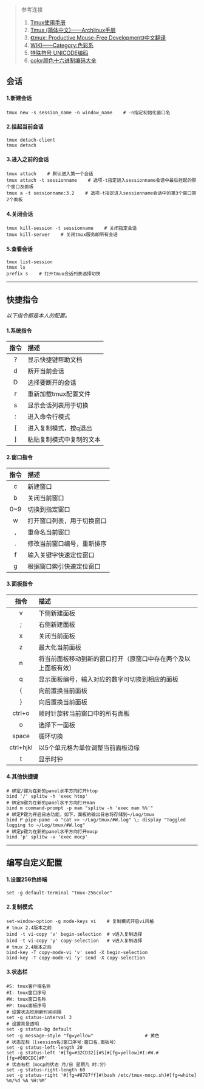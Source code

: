 ﻿> 参考连接
> 1. [Tmux使用手册](http://louiszhai.github.io/2017/09/30/tmux/)
> 2. [Tmux (简体中文)——Archlinux手册](https://wiki.archlinux.org/index.php/Tmux_(%E7%AE%80%E4%BD%93%E4%B8%AD%E6%96%87))
> 3. [《tmux: Productive Mouse-Free Development》中文翻译](https://www.kancloud.cn/kancloud/tmux/62459)
> 4. [WIKI——Category:色彩系](https://zh.wikipedia.org/wiki/Category:%E8%89%B2%E5%BD%A9%E7%B3%BB)
> 5. [特殊符号 UNICODE编码](https://blog.csdn.net/AQ931752921/article/details/84679978)
> 6. [color颜色十六进制编码大全](https://blog.csdn.net/u014450015/article/details/50220869)
## 会话
#### 1.新建会话
	tmux new -s session_name -n window_name    # -n指定初始化窗口名

#### 2.挂起当前会话
	tmux detach-client
	tmux detach
        
#### 3.进入之前的会话
	tmux attach    # 默认进入第一个会话
	tmux attach -t sessionname    # 选项-t指定进入sessionname会话中最后挂起的那个窗口及面板
	tmux a -t sessionname:3.2    # 选项-t指定进入sessionname会话中的第3个窗口第2个面板

#### 4.关闭会话
	tmux kill-session -t sessionname    # 关闭指定会话
	tmux kill-server    # 关闭tmux服务即所有会话

#### 5.查看会话
	tmux list-session
	tmux ls
	prefix s    # 打开tmux会话列表选择切换

-----
## 快捷指令
*以下指令都是本人的配置。*
#### 1.系统指令
|  指令  | 描述                     |
|:------:|:-------------------------|
|    ?   | 显示快捷键帮助文档       |
|    d   | 断开当前会话             |
|    D   | 选择要断开的会话         |
|    r   | 重新加载tmux配置文件     |
|    s   | 显示会话列表用于切换     |
|    :   | 进入命令行模式           |
|    [   | 进入复制模式，按q退出    |
|    ]   | 粘贴复制模式中复制的文本 |

#### 2.窗口指令
| 指令 | 描述                       |
|:----:|:---------------------------|
|   c  | 新建窗口                   |
|   b  | 关闭当前窗口               |
|  0~9 | 切换到指定窗口             |
|   w  | 打开窗口列表，用于切换窗口 |
|   ,  | 重命名当前窗口             |
|   .  | 修改当前窗口编号，重新排序 |
|   f  | 输入关键字快速定位窗口     |
|   g  | 根据窗口索引快速定位窗口   |

#### 3.面板指令
|    指令    | 描述                                           |
|:----------:|:-----------------------------------------------|
|      v     | 下侧新建面板                                   |
|      ;     | 右侧新建面板                                   |
|      x     | 关闭当前面板                                   |
|      z     | 最大化当前面板                                 |
|   n  | 将当前面板移动到新的窗口打开（原窗口中存在两个及以上面板有效）|
|      q     | 显示面板编号，输入对应的数字可切换到相应的面板 |
|      {     | 向前置换当前面板                               |
|      }     | 向后置换当前面板                               |
|   ctrl+o   | 顺时针旋转当前窗口中的所有面板                 |
|      o     | 选择下一面板                                   |
|    space   | 循环切换                                       |
| ctrl+hjkl | 以5个单元格为单位调整当前面板边缘              |
|      t     | 显示时钟                                       |

#### 4.其他快捷键
	# 绑定/键为在新的panel水平方向打开htop
	bind '/' splitw -h 'exec htop'
	# 绑定m键为在新的panel水平方向打开man
	bind m command-prompt -p man "splitw -h 'exec man %%'"
	# 绑定P键为开启日志功能，如下，面板的输出日志将存储到~/Log/tmux
	bind P pipe-pane -o "cat >> ~/Log/tmux/#W.log" \; display "Toggled logging to ~/Log/tmux/#W.log"
	# 绑定p键为在新的panel水平方向打开mocp
	bind 'p' splitw -v 'exec mocp'         

-----
## 编写自定义配置
#### 1.设置256色终端
	set -g default-terminal "tmux-256color"

#### 2.复制模式
	set-window-option -g mode-keys vi    # 复制模式开启vi风格 
	# tmux 2.4版本之前
	bind -t vi-copy 'v' begin-selection  # v进入复制选择
	bind -t vi-copy 'y' copy-selection   # v进入复制选择        
	# tmux 2.4版本之后
	bind-key -T copy-mode-vi 'v' send -X begin-selection
	bind-key -T copy-mode-vi 'y' send -X copy-selection
#### 3.状态栏
	#S: tmux客户端名称
	#I: tmux窗口序号
	#W: tmux窗口名称
	#P: tmux面板序号
	# 设置状态栏刷新时间间隔
	set -g status-interval 3
	# 设置背景透明
	set -g status-bg default
	set -g message-style "fg=yellow"                   # 黄色
	# 状态左栏（[session名]窗口序号:窗口名.面板号）
	set -g status-left-length 20
	set -g status-left '#[fg=#32CD32][#S]#[fg=yellow]#I:#W.#[fg=#00DCDC]#P'
	# 状态右栏（mocp的状态 月/日 星期几 时:分）
	set -g status-right-length 60
	set -g status-right '#[fg=#8787ff]#(bash /etc/tmux-mocp.sh)#[fg=white] %m/%d %A %H:%M‘        
